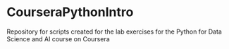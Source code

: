 # CourseraPythonIntro
Repository for scripts created for the lab exercises for the Python for Data Science and AI course on Coursera
